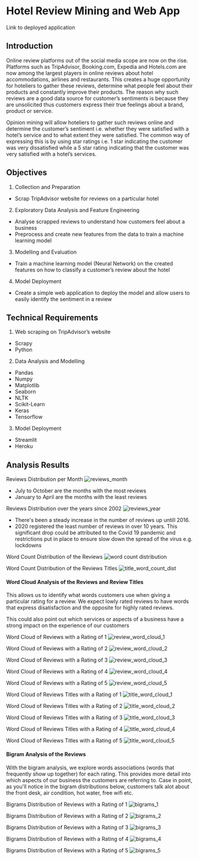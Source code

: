 # Hotel Review Mining and Web App
Link to deployed application

## Introduction

Online review platforms out of the social media scope are now on the rise. Platforms such as TripAdvisor, Booking.com, Expedia and Hotels.com are now among the largest players in online reviews about hotel accommodations, airlines and restaurants. This creates a huge opportunity for hoteliers to gather these reviews, determine what people feel about their products and constantly improve their products. The reason why such reviews are a good data source for customer’s sentiments is because they are unsolicited thus customers express their true feelings about a brand, product or service.

Opinion mining will allow hoteliers to gather such reviews online and determine the customer’s sentiment i.e. whether they were satisfied with a hotel’s service and to what extent they were satisfied. The common way of expressing this is by using star ratings i.e. 1 star indicating the customer was very dissatisfied while a 5 star rating indicating that the customer was very satisfied with a hotel’s services.

## Objectives

1.  Collection and Preparation
- Scrap TripAdvisor website for reviews on a particular hotel
2. Exploratory Data Analysis and Feature Engineering
- Analyse scrapped reviews to understand how customers feel about a
business
- Preprocess and create new features from the data to train a machine
learning model
3. Modelling and Evaluation
- Train a machine learning model (Neural Network) on the created
features on how to classify a customer’s review about the hotel
4. Model Deployment
- Create a simple web application to deploy the model and allow users to
easily identify the sentiment in a review

## Technical Requirements
1. Web scraping on TripAdvisor’s website
- Scrapy
- Python

2. Data Analysis and Modelling
- Pandas
- Numpy
- Matplotlib
- Seaborn
- NLTK
- Scikit-Learn
- Keras
- Tensorflow

3. Model Deployment
- Streamlit
- Heroku

## Analysis Results

Reviews Distribution per Month
![reviews_month](https://user-images.githubusercontent.com/43356490/116666478-46ee9d00-a99b-11eb-9de7-59fa6829cc36.PNG)

- July to October are the months with the most reviews
- January to April are the months with the least reviews

Reviews Distribution over the years since 2002
![reviews_year](https://user-images.githubusercontent.com/43356490/116666479-47873380-a99b-11eb-8d7b-7fd05e5f7abd.PNG)

- There's been a steady increase in the number of reviews up untill 2016.
- 2020 registered the least number of reviews in over 10 years. This significant drop could be attributed to the Covid 19 pandemic and restrictions put in place to ensure slow down the spread of the virus e.g. lockdowns

Word Count Distribution of the Reviews
![word count distribution](https://user-images.githubusercontent.com/43356490/116666498-4c4be780-a99b-11eb-8bfd-d0332cdadf5c.PNG)

Word Count Distribution of the Reviews Titles 
![title_word_count_dist](https://user-images.githubusercontent.com/43356490/116666496-4bb35100-a99b-11eb-9f6e-9884856d5e04.PNG)

#### Word Cloud Analysis of the Reviews and Review Titles
This allows us to identify what words customers use when giving a particular rating for a review. We expect lowly rated reviews to have words that express disatisfaction and the opposite for highly rated reviews.

This could also point out which services or aspects of a business have a strong impact on the experience of our customers

Word Cloud of Reviews with a Rating of 1
![review_word_cloud_1](https://user-images.githubusercontent.com/43356490/116666514-4f46d800-a99b-11eb-89ba-775cb57a2e9f.PNG)

Word Cloud of Reviews with a Rating of 2
![review_word_cloud_2](https://user-images.githubusercontent.com/43356490/116666515-4fdf6e80-a99b-11eb-97ea-b0769104e162.PNG)

Word Cloud of Reviews with a Rating of 3
![review_word_cloud_3](https://user-images.githubusercontent.com/43356490/116666516-50780500-a99b-11eb-9a0f-8eb0891e2b5b.PNG)

Word Cloud of Reviews with a Rating of 4
![review_word_cloud_4](https://user-images.githubusercontent.com/43356490/116666467-43f3ac80-a99b-11eb-8fa9-f3c31900a1d3.PNG)

Word Cloud of Reviews with a Rating of 5
![review_word_cloud_5](https://user-images.githubusercontent.com/43356490/116666473-45bd7000-a99b-11eb-9967-51d557d63700.PNG)

Word Cloud of Reviews Titles with a Rating of 1
![title_word_cloud_1](https://user-images.githubusercontent.com/43356490/116666480-481fca00-a99b-11eb-8d58-b9487fb8185f.PNG)

Word Cloud of Reviews Titles with a Rating of 2
![title_word_cloud_2](https://user-images.githubusercontent.com/43356490/116666482-48b86080-a99b-11eb-8065-b1b36fc0a706.PNG)

Word Cloud of Reviews Titles with a Rating of 3
![title_word_cloud_3](https://user-images.githubusercontent.com/43356490/116666488-4950f700-a99b-11eb-8ce9-e6b841a21d4d.PNG)

Word Cloud of Reviews Titles with a Rating of 4
![title_word_cloud_4](https://user-images.githubusercontent.com/43356490/116666490-49e98d80-a99b-11eb-9fe7-03107e3a4042.PNG)

Word Cloud of Reviews Titles with a Rating of 5
![title_word_cloud_5](https://user-images.githubusercontent.com/43356490/116666494-4b1aba80-a99b-11eb-906a-0dbdae60faf4.PNG)


#### Bigram Analysis of the Reviews
With the bigram analysis, we explore words associations (words that frequently show up together) for each rating. This provides more detail into which aspects of our business the customers are referring to. Case in point, as you'll notice in the bigram distributions below, customers talk alot about the front desk, air condition, hot water, free wifi etc. 

Bigrams Distribution of Reviews with a Rating of 1
![bigrams_1](https://user-images.githubusercontent.com/43356490/116666500-4ce47e00-a99b-11eb-9585-42f9f917a4c8.PNG)

Bigrams Distribution of Reviews with a Rating of 2
![bigrams_2](https://user-images.githubusercontent.com/43356490/116666503-4ce47e00-a99b-11eb-92a5-af0e9a1b3038.PNG)

Bigrams Distribution of Reviews with a Rating of 3
![bigrams_3](https://user-images.githubusercontent.com/43356490/116666506-4d7d1480-a99b-11eb-8e81-80bb04f14dec.PNG)


Bigrams Distribution of Reviews with a Rating of 4
![bigrams_4](https://user-images.githubusercontent.com/43356490/116666510-4e15ab00-a99b-11eb-90d9-1e64f7ab6a8b.PNG)

Bigrams Distribution of Reviews with a Rating of 5
![bigrams_5](https://user-images.githubusercontent.com/43356490/116666511-4eae4180-a99b-11eb-8bae-c1d6cfb9d3ff.PNG)
